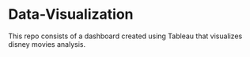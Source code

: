 # Data-Visualization
This repo consists of a dashboard created using Tableau that visualizes disney movies analysis.
